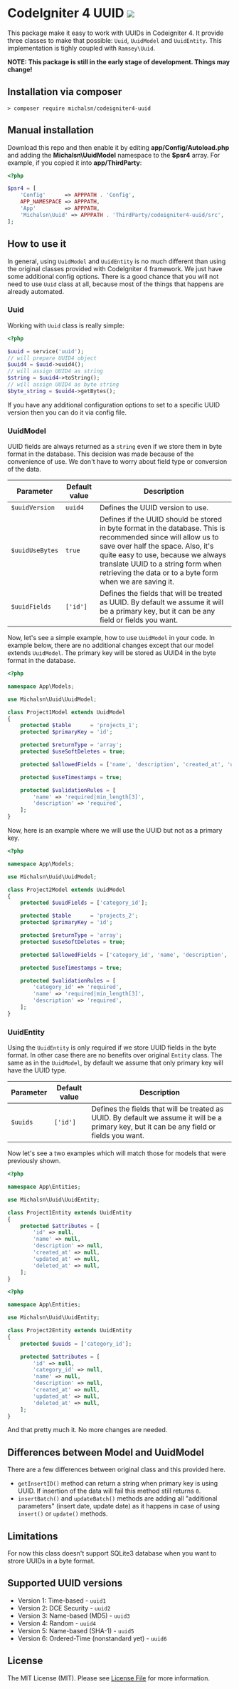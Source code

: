 # CodeIgniter 4 UUID [![](https://github.com/michalsn/codeigniter4-uuid/workflows/PHP%20Tests/badge.svg)](https://github.com/michalsn/codeigniter4-uuid/actions?query=workflow%3A%22PHP+Tests%22)

This package make it easy to work with UUIDs in Codeigniter 4. It provide three classes to make that possible: `Uuid`, `UuidModel` and `UuidEntity`. This implementation is tighly coupled with `Ramsey\Uuid`.

**NOTE: This package is still in the early stage of development. Things may change!**

## Installation via composer

    > composer require michalsn/codeigniter4-uuid

## Manual installation

Download this repo and then enable it by editing **app/Config/Autoload.php** and adding the **Michalsn\UuidModel**
namespace to the **$psr4** array. For example, if you copied it into **app/ThirdParty**:

```php
<?php

$psr4 = [
    'Config'      => APPPATH . 'Config',
    APP_NAMESPACE => APPPATH,
    'App'         => APPPATH,
    'Michalsn\Uuid' => APPPATH . 'ThirdParty/codeigniter4-uuid/src',
];
```

## How to use it

In general, using `UuidModel` and `UuidEntity` is no much different than using the original classes provided with CodeIgniter 4 framework. We just have some additional config options. There is a good chance that you will not need to use `Uuid` class at all, because most of the things that happens are already automated.

### Uuid

Working with `Uuid` class is really simple:

```php
<?php

$uuid = service('uuid');
// will prepare UUID4 object
$uuid4 = $uuid->uuid4();
// will assign UUID4 as string
$string = $uuid4->toString();
// will assign UUID4 as byte string
$byte_string = $uuid4->getBytes();
```

If you have any additional configuration options to set to a specific UUID version then you can do it via config file.

### UuidModel

UUID fields are always returned as a `string` even if we store them in byte format in the database. This decision was made because of the convenience of use. We don't have to worry about field type or conversion of the data.

Parameter | Default value | Description
--------- | ------------- | -----------
`$uuidVersion` | `uuid4` | Defines the UUID version to use.
`$uuidUseBytes` | `true` | Defines if the UUID should be stored in byte format in the database. This is recommended since will allow us to save over half the space. Also, it's quite easy to use, because we always translate UUID to a string form when retrieving the data or to a byte form when we are saving it.
`$uuidFields` | `['id']` | Defines the fields that will be treated as UUID. By default we assume it will be a primary key, but it can be any field or fields you want.

Now, let's see a simple example, how to use `UuidModel` in your code. In example below, there are no additional changes except that our model extends `UuidModel`. The primary key will be stored as UUID4 in the byte format in the database.

```php
<?php

namespace App\Models;

use Michalsn\Uuid\UuidModel;

class Project1Model extends UuidModel
{
    protected $table      = 'projects_1';
    protected $primaryKey = 'id';

    protected $returnType = 'array';
    protected $useSoftDeletes = true;

    protected $allowedFields = ['name', 'description', 'created_at', 'updated_at', 'deleted_at'];

    protected $useTimestamps = true;

    protected $validationRules = [
        'name' => 'required|min_length[3]',
        'description' => 'required',
    ];
}

```

Now, here is an example where we will use the UUID but not as a primary key.

```php
<?php

namespace App\Models;

use Michalsn\Uuid\UuidModel;

class Project2Model extends UuidModel
{
    protected $uuidFields = ['category_id'];

    protected $table      = 'projects_2';
    protected $primaryKey = 'id';

    protected $returnType = 'array';
    protected $useSoftDeletes = true;

    protected $allowedFields = ['category_id', 'name', 'description', 'created_at', 'updated_at', 'deleted_at'];

    protected $useTimestamps = true;

    protected $validationRules = [
        'category_id' => 'required',
        'name' => 'required|min_length[3]',
        'description' => 'required',
    ];
}

```

### UuidEntity

Using the `UuidEntity` is only required if we store UUID fields in the byte format. In other case there are no benefits over original `Entity` class. The same as in the `UuidModel`, by default we assume that only primary key will have the UUID type.

Parameter | Default value | Description
--------- | ------------- | -----------
`$uuids` | `['id']` | Defines the fields that will be treated as UUID. By default we assume it will be a primary key, but it can be any field or fields you want.

Now let's see a two examples which will match those for models that were previously shown.

```php
<?php

namespace App\Entities;

use Michalsn\Uuid\UuidEntity;

class Project1Entity extends UuidEntity
{
    protected $attributes = [
        'id' => null,
        'name' => null,
        'description' => null,
        'created_at' => null,
        'updated_at' => null,
        'deleted_at' => null,
    ];
}
```

```php
<?php

namespace App\Entities;

use Michalsn\Uuid\UuidEntity;

class Project2Entity extends UuidEntity
{
    protected $uuids = ['category_id'];

    protected $attributes = [
        'id' => null,
        'category_id' => null,
        'name' => null,
        'description' => null,
        'created_at' => null,
        'updated_at' => null,
        'deleted_at' => null,
    ];
}
```

And that pretty much it. No more changes are needed.

## Differences between Model and UuidModel

There are a few differences between original class and this provided here. 

* `getInsertID()` method can return a string when primary key is using UUID. If insertion of the data will fail this method still returns `0`.
* `insertBatch()` and `updateBatch()` methods are adding all "additional parameters" (insert date, update date) as it happens in case of using `insert()` or `update()` methods.

## Limitations

For now this class doesn't support SQLite3 database when you want to strore UUIDs in a byte format.

## Supported UUID versions

* Version 1: Time-based - `uuid1`
* Version 2: DCE Security - `uuid2`
* Version 3: Name-based (MD5) - `uuid3`
* Version 4: Random - `uuid4`
* Version 5: Name-based (SHA-1) - `uuid5`
* Version 6: Ordered-Time (nonstandard yet) - `uuid6`

## License

The MIT License (MIT). Please see [License File](LICENSE) for more information.